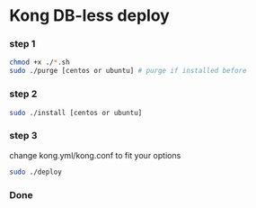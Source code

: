 # Kong DB-less deploy

### step 1

```bash
chmod +x ./*.sh
sudo ./purge [centos or ubuntu] # purge if installed before
```

### step 2
```bash
sudo ./install [centos or ubuntu]
```

### step 3

change kong.yml/kong.conf to fit your options

```bash
sudo ./deploy
```

### Done
